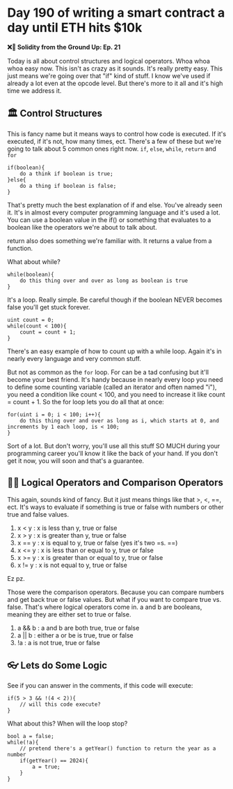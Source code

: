 # Day 190 of writing a smart contract a day until ETH hits $10k

**❌🦜 Solidity from the Ground Up:  Ep. 21**

Today is all about control structures and logical operators. Whoa whoa whoa easy now. This isn't as crazy as it sounds. It's really pretty easy. This just means we're going over that "if" kind of stuff. I know we've used if already a lot even at the opcode level. But there's more to it all and it's high time we address it.

## 🏛 Control Structures 
This is fancy name but it means ways to control how code is executed. If it's executed, if it's not, how many times, ect. There's a few of these but we're going to talk about 5 common ones right now. 
`if`, `else`, `while`, `return` and `for`

```
if(boolean){
    do a think if boolean is true;
}else{
    do a thing if boolean is false;
}
```

That's pretty much the best explanation of if and else. You've already seen it. It's in almost every computer programming language and it's used a lot. You can use a boolean value in the if() or something that evaluates to a boolean like the operators we're about to talk about.

return also does something we're familiar with. It returns a value from a function. 

What about while?
```
while(boolean){
    do this thing over and over as long as boolean is true
}
```
It's a loop. Really simple. Be careful though if the boolean NEVER becomes false you'll get stuck forever.
```
uint count = 0;
while(count < 100){
    count = count + 1;
}
```
There's an easy example of how to count up with a while loop. Again it's in nearly every language and very common stuff.

But not as common as the `for` loop. For can be a tad confusing but it'll become your best friend. It's handy because in nearly every loop you need to define some counting variable (called an iterator and often named "i"), you need a condition like count < 100, and you need to increase it like count = count + 1. So the for loop lets you do all that at once:
```
for(uint i = 0; i < 100; i++){
    do this thing over and over as long as i, which starts at 0, and increments by 1 each loop, is < 100;
}
```

Sort of a lot. But don't worry, you'll use all this stuff SO MUCH during your programming career you'll know it like the back of your hand. If you don't get it now, you will soon and that's a guarantee.

## 🕵️‍♂️ Logical Operators and Comparison Operators
This again, sounds kind of fancy. But it just means things like that >, <, ==, ect. It's ways to evaluate if something is true or false with numbers or other true and false values.

1. x < y : x is less than y, true or false
2. x > y : x is greater than y, true or false
3. x == y : x is equal to y, true or false (yes it's two =s. ==)
4. x <= y : x is less than or equal to y, true or false
5. x >= y : x is greater than or equal to y, true or false
6. x != y : x is not equal to y, true or false

Ez pz. 

Those were the comparison operators. Because you can compare numbers and get back true or false values. But what if you want to compare true vs. false. That's where logical operators come in.
a and b are booleans, meaning they are either set to true or false.

1. a && b : a and b are both true, true or false
2. a || b : either a or be is true, true or false
3. !a : a is not true, true or false

## 👓 Lets do Some Logic
See if you can answer in the comments, if this code will execute:
```
if(5 > 3 && !(4 < 2)){
    // will this code execute?
}
```

What about this? When will the loop stop?
```
bool a = false;
while(!a){
    // pretend there's a getYear() function to return the year as a number
    if(getYear() == 2024){
        a = true;
    }
}
```